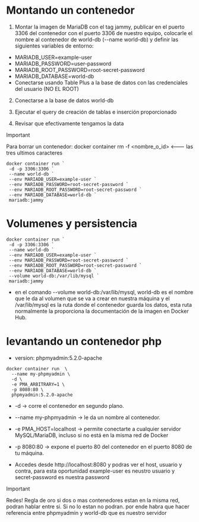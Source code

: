 # Montando un contenedor

1. Montar la imagen de MariaDB con el tag jammy, publicar en el puerto 3306 del contenedor con el puerto 3306 de nuestro equipo, colocarle el nombre al contenedor de world-db (--name world-db) y definir las siguientes variables de entorno:

- MARIADB_USER=example-user
- MARIADB_PASSWORD=user-password
- MARIADB_ROOT_PASSWORD=root-secret-password
- MARIADB_DATABASE=world-db
- Conectarse usando Table Plus a la base de datos con las credenciales del usuario (NO EL ROOT)

2. Conectarse a la base de datos world-db

3. Ejecutar el query de creación de tablas e inserción proporcionado

4. Revisar que efectivamente tengamos la data


> [!IMPORTANT]  
> Para borrar un contenedor: docker container rm -f <nombre_o_id> <--- las tres ultimos caracteres


```
docker container run `
 -d -p 3306:3306 `
 --name world-db `
 --env MARIADB_USER=example-user `
 --env MARIADB_PASSWORD=root-secret-password `
 --env MARIADB_ROOT_PASSWORD=root-secret-password `
 --env MARIADB_DATABASE=world-db `
 mariadb:jammy
```

# Volumenes y persistencia

```
docker container run `
 -d -p 3306:3306 `
 --name world-db `
 --env MARIADB_USER=example-user `
 --env MARIADB_PASSWORD=root-secret-password `
 --env MARIADB_ROOT_PASSWORD=root-secret-password `
 --env MARIADB_DATABASE=world-db `
 --volume world-db:/var/lib/mysql `
 mariadb:jammy
```
-  en el comando --volume world-db:/var/lib/mysql, world-db es el nombre que le da al volumen que se va a crear en nuestra máquina y el /var/lib/mysql es la ruta donde el contenedor guarda los datos, esta ruta normalmente la proporciona la documentación de la imagen en Docker Hub.



# levantando un contenedor php

- version: phpmyadmin:5.2.0-apache

```
docker container run  \
  --name my-phpmyadmin \
  -d \
  -e PMA_ARBITRARY=1 \
  -p 8080:80 \
  phpmyadmin:5.2.0-apache
```

- -d → corre el contenedor en segundo plano.

- --name my-phpmyadmin → le da un nombre al contenedor.

- -e PMA_HOST=localhost → permite conectarte a cualquier servidor MySQL/MariaDB, incluso si no está en la misma red de Docker

- -p 8080:80 → expone el puerto 80 del contenedor en el puerto 8080 de tu máquina.

- Accedes desde http://localhost:8080 y podras ver el host, usuario y contra, para esta oportunidad  example-user  es neustro usuario y  secret-password es nuestra password

> [!IMPORTANT]  
> Redes!
> Regla de oro
> si dos o mas contenedores estan en la misma red, podran hablar entre si. Si no lo estan no podran.
> por ende habra que hacer referencia entre phpmyadmin y world-db que es nuestro servidor



